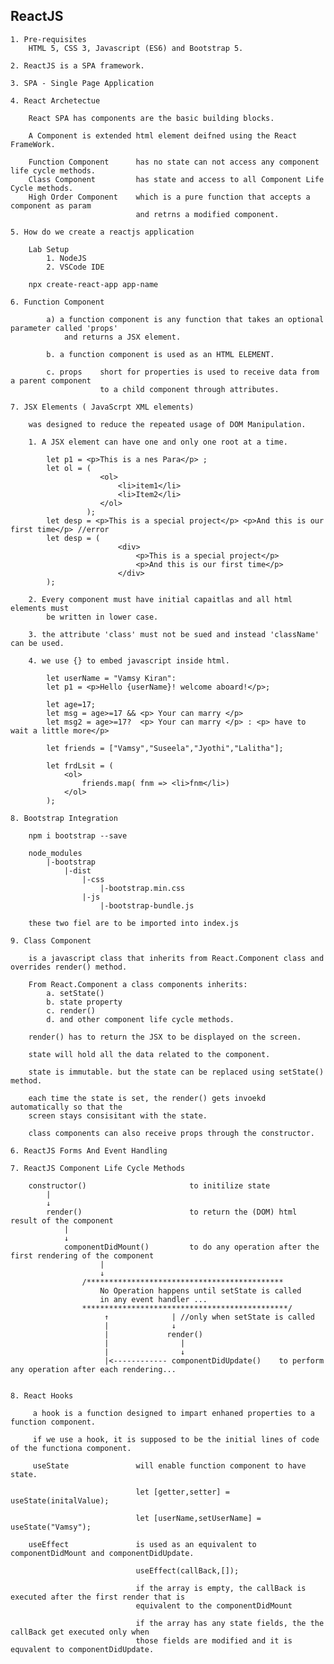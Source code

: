 ReactJS
-----------------------------------------------------------------------------------------

    1. Pre-requisites
        HTML 5, CSS 3, Javascript (ES6) and Bootstrap 5.

    2. ReactJS is a SPA framework.

    3. SPA - Single Page Application

    4. React Archetectue

        React SPA has components are the basic building blocks.

        A Component is extended html element deifned using the React FrameWork.

        Function Component      has no state can not access any component life cycle methods.
        Class Component         has state and access to all Component Life Cycle methods.
        High Order Component    which is a pure function that accepts a component as param
                                and retrns a modified component.

    5. How do we create a reactjs application

        Lab Setup
            1. NodeJS
            2. VSCode IDE

        npx create-react-app app-name

    6. Function Component

            a) a function component is any function that takes an optional parameter called 'props'
                and returns a JSX element.

            b. a function component is used as an HTML ELEMENT.

            c. props    short for properties is used to receive data from a parent component
                        to a child component through attributes.

    7. JSX Elements ( JavaScrpt XML elements)

        was designed to reduce the repeated usage of DOM Manipulation.

        1. A JSX element can have one and only one root at a time.

            let p1 = <p>This is a nes Para</p> ;
            let ol = (
                        <ol>
                            <li>item1</li>
                            <li>Item2</li>
                        </ol>
                     );
            let desp = <p>This is a special project</p> <p>And this is our first time</p> //error
            let desp = (
                            <div>
                                <p>This is a special project</p> 
                                <p>And this is our first time</p> 
                            </div>
            );

        2. Every component must have initial capaitlas and all html elements must 
            be written in lower case.
        
        3. the attribute 'class' must not be sued and instead 'className' can be used.

        4. we use {} to embed javascript inside html.

            let userName = "Vamsy Kiran":
            let p1 = <p>Hello {userName}! welcome aboard!</p>;

            let age=17;
            let msg = age>=17 && <p> Your can marry </p>
            let msg2 = age>=17?  <p> Your can marry </p> : <p> have to wait a little more</p>

            let friends = ["Vamsy","Suseela","Jyothi","Lalitha"];

            let frdLsit = (
                <ol>
                    friends.map( fnm => <li>fnm</li>)
                </ol>
            );

    8. Bootstrap Integration

        npm i bootstrap --save

        node_modules
            |-bootstrap
                |-dist
                    |-css
                        |-bootstrap.min.css
                    |-js
                        |-bootstrap-bundle.js

        these two fiel are to be imported into index.js

    9. Class Component

        is a javascript class that inherits from React.Component class and overrides render() method.

        From React.Component a class components inherits:
            a. setState()
            b. state property
            c. render()
            d. and other component life cycle methods.

        render() has to return the JSX to be displayed on the screen.

        state will hold all the data related to the component.

        state is immutable. but the state can be replaced using setState() method.

        each time the state is set, the render() gets invoekd automatically so that the
        screen stays consisitant with the state.

        class components can also receive props through the constructor.

    6. ReactJS Forms And Event Handling

    7. ReactJS Component Life Cycle Methods

        constructor()                       to initilize state
            |
            ↓
            render()                        to return the (DOM) html result of the component
                |
                ↓
                componentDidMount()         to do any operation after the first rendering of the component
                        |
                        ↓
                    /********************************************
                        No Operation happens until setState is called
                        in any event handler ...
                    **********************************************/
                         ↑              | //only when setState is called
                         |              ↓
                         |             render()    
                         |                |  
                         |                ↓     
                         |<------------ componentDidUpdate()    to perform any operation after each rendering...


    8. React Hooks

         a hook is a function designed to impart enhaned properties to a function component.

         if we use a hook, it is supposed to be the initial lines of code of the functiona component.

         useState               will enable function component to have state.

                                let [getter,setter] = useState(initalValue);

                                let [userName,setUserName] = useState("Vamsy");

        useEffect               is used as an equivalent to componentDidMount and componentDidUpdate.

                                useEffect(callBack,[]);

                                if the array is empty, the callBack is executed after the first render that is 
                                equivalent to the componentDidMount

                                if the array has any state fields, the the callBack get executed only when
                                those fields are modified and it is equvalent to componentDidUpdate.


